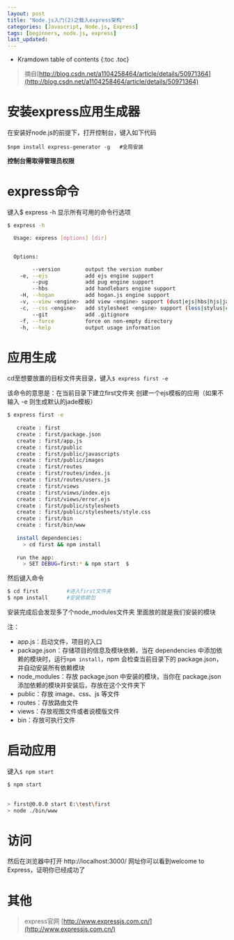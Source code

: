 ```yaml
---
layout: post
title: "Node.js入门(2)之载入express架构"
categories: [Javascript, Node.js, Express]
tags: [beginners, node.js, express]
last_updated:
---
```


* Kramdown table of contents
{:toc .toc}
> 摘自[http://blog.csdn.net/a1104258464/article/details/50971364](http://blog.csdn.net/a1104258464/article/details/50971364)

# 安装express应用生成器

在安装好node.js的前提下，打开控制台，键入如下代码

`$npm install express-generator -g   #全局安装`

**控制台需取得管理员权限**

# express命令

键入$ express -h 显示所有可用的命令行选项

~~~bash
$ express -h

  Usage: express [options] [dir]


  Options:

        --version        output the version number
    -e, --ejs            add ejs engine support
        --pug            add pug engine support
        --hbs            add handlebars engine support
    -H, --hogan          add hogan.js engine support
    -v, --view <engine>  add view <engine> support (dust|ejs|hbs|hjs|jade|pug|twig|vash) (defaults to jade)
    -c, --css <engine>   add stylesheet <engine> support (less|stylus|compass|sass) (defaults to plain css)
        --git            add .gitignore
    -f, --force          force on non-empty directory
    -h, --help           output usage information
~~~

# 应用生成

cd至想要放置的目标文件夹目录，键入`$ express first -e`

该命令的意思是：在当前目录下建立first文件夹 创建一个ejs模板的应用（如果不输入 -e 则生成默认的jade模板）

~~~bash
$ express first -e  
  
   create : first  
   create : first/package.json  
   create : first/app.js  
   create : first/public  
   create : first/public/javascripts  
   create : first/public/images  
   create : first/routes  
   create : first/routes/index.js  
   create : first/routes/users.js  
   create : first/views  
   create : first/views/index.ejs  
   create : first/views/error.ejs  
   create : first/public/stylesheets  
   create : first/public/stylesheets/style.css  
   create : first/bin  
   create : first/bin/www  
  
   install dependencies:  
     > cd first && npm install  
  
   run the app:  
     > SET DEBUG=first:* & npm start  $
~~~

然后键入命令

~~~bash
$ cd first         #进入first文件夹  
$ npm install      #安装依赖包 
~~~

安装完成后会发现多了个node_modules文件夹 里面放的就是我们安装的模块

注：

* app.js：启动文件，项目的入口
* package.json：存储项目的信息及模块依赖，当在 dependencies 中添加依赖的模块时，运行`npm install`，npm 会检查当前目录下的 package.json，并自动安装所有依赖模块
* node_modules：存放 package.json 中安装的模块，当你在 package.json 添加依赖的模块并安装后，存放在这个文件夹下
* public：存放 image、css、js 等文件
* routes：存放路由文件
* views：存放视图文件或者说模版文件
* bin：存放可执行文件

# 启动应用

键入`$ npm start`

~~~bash
$ npm start  
  
  
> first@0.0.0 start E:\test\first  
> node ./bin/www  
~~~

# 访问

然后在浏览器中打开 http://localhost:3000/ 网址你可以看到welcome to Express，证明你已经成功了

# 其他

> express官网 [http://www.expressjs.com.cn/](http://www.expressjs.com.cn/)